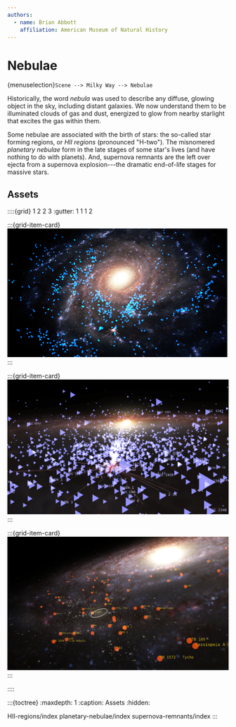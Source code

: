 ```yaml
---
authors:
  - name: Brian Abbott
    affiliation: American Museum of Natural History
---
```



# Nebulae

{menuselection}`Scene --> Milky Way --> Nebulae`

Historically, the word _nebula_ was used to describe any diffuse, glowing object in the sky, including distant galaxies. We now understand them to be illuminated clouds of gas and dust, energized to glow from nearby starlight that excites the gas within them.

Some nebulae are associated with the birth of stars: the so-called star forming regions, or _HII regions_ (pronounced "H-two"). The misnomered _planetary nebulae_ form in the late stages of some star's lives (and have nothing to do with planets). And, supernova remnants are the left over ejecta from a supernova explosion---the dramatic end-of-life stages for massive stars.


## Assets
::::{grid} 1 2 2 3
:gutter: 1 1 1 2

:::{grid-item-card} [](./HII-regions/index)
[![HII regions](./HII-regions/HII_regions_icon.png)](./HII-regions/index)
:::

:::{grid-item-card} [](./planetary-nebulae/index)
![Planetary nebulae](./planetary-nebulae/PN_near_sun.png)
:::

:::{grid-item-card} [](./supernova-remnants/index)
![Supernova remnants](./supernova-remnants/supernova_remnants_solar_neighborhood.png)
:::

::::


:::{toctree}
:maxdepth: 1
:caption: Assets
:hidden:

HII-regions/index
planetary-nebulae/index
supernova-remnants/index
:::
